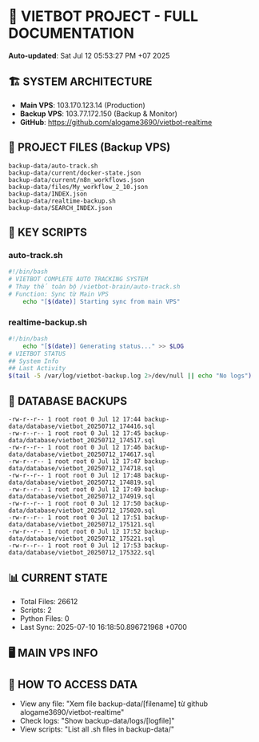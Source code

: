# 🤖 VIETBOT PROJECT - FULL DOCUMENTATION
**Auto-updated**: Sat Jul 12 05:53:27 PM +07 2025

## 🏗️ SYSTEM ARCHITECTURE
- **Main VPS**: 103.170.123.14 (Production)
- **Backup VPS**: 103.77.172.150 (Backup & Monitor)
- **GitHub**: https://github.com/alogame3690/vietbot-realtime

## 📁 PROJECT FILES (Backup VPS)
```
backup-data/auto-track.sh
backup-data/current/docker-state.json
backup-data/current/n8n_workflows.json
backup-data/files/My_workflow_2_10.json
backup-data/INDEX.json
backup-data/realtime-backup.sh
backup-data/SEARCH_INDEX.json
```

## 🔧 KEY SCRIPTS
### auto-track.sh
```bash
#!/bin/bash
# VIETBOT COMPLETE AUTO TRACKING SYSTEM
# Thay thế toàn bộ /vietbot-brain/auto-track.sh
# Function: Sync từ Main VPS
    echo "[$(date)] Starting sync from main VPS"
```
### realtime-backup.sh
```bash
#!/bin/bash
    echo "[$(date)] Generating status..." >> $LOG
# VIETBOT STATUS
## System Info
## Last Activity
$(tail -5 /var/log/vietbot-backup.log 2>/dev/null || echo "No logs")
```

## 💾 DATABASE BACKUPS
```
-rw-r--r-- 1 root root 0 Jul 12 17:44 backup-data/database/vietbot_20250712_174416.sql
-rw-r--r-- 1 root root 0 Jul 12 17:45 backup-data/database/vietbot_20250712_174517.sql
-rw-r--r-- 1 root root 0 Jul 12 17:46 backup-data/database/vietbot_20250712_174617.sql
-rw-r--r-- 1 root root 0 Jul 12 17:47 backup-data/database/vietbot_20250712_174718.sql
-rw-r--r-- 1 root root 0 Jul 12 17:48 backup-data/database/vietbot_20250712_174819.sql
-rw-r--r-- 1 root root 0 Jul 12 17:49 backup-data/database/vietbot_20250712_174919.sql
-rw-r--r-- 1 root root 0 Jul 12 17:50 backup-data/database/vietbot_20250712_175020.sql
-rw-r--r-- 1 root root 0 Jul 12 17:51 backup-data/database/vietbot_20250712_175121.sql
-rw-r--r-- 1 root root 0 Jul 12 17:52 backup-data/database/vietbot_20250712_175221.sql
-rw-r--r-- 1 root root 0 Jul 12 17:53 backup-data/database/vietbot_20250712_175322.sql
```

## 📊 CURRENT STATE
- Total Files: 26612
- Scripts: 2
- Python Files: 0
- Last Sync: 2025-07-10 16:18:50.896721968 +0700

## 🖥️ MAIN VPS INFO


## 🚨 HOW TO ACCESS DATA
- View any file: "Xem file backup-data/[filename] từ github alogame3690/vietbot-realtime"
- Check logs: "Show backup-data/logs/[logfile]"
- View scripts: "List all .sh files in backup-data/"
